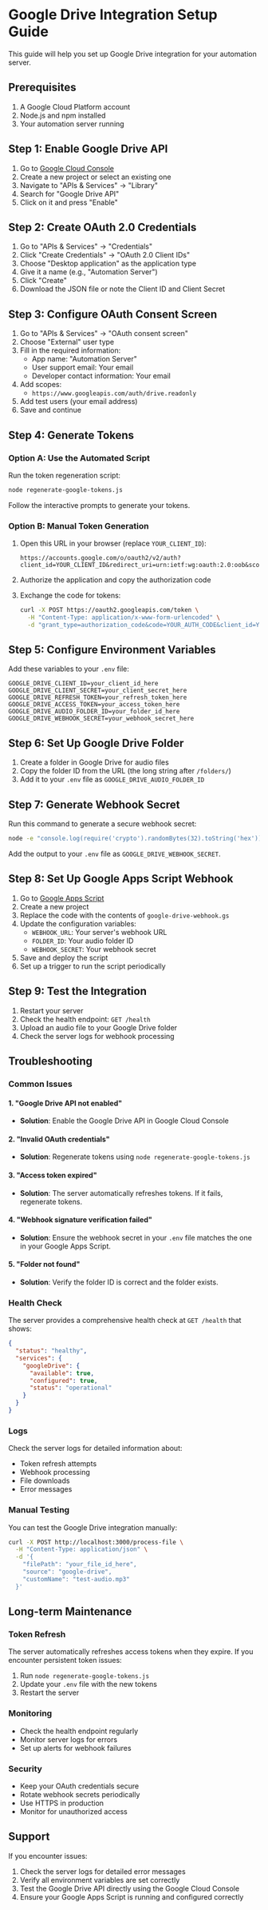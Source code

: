 # Google Drive Integration Setup Guide

This guide will help you set up Google Drive integration for your automation server.

## Prerequisites

1. A Google Cloud Platform account
2. Node.js and npm installed
3. Your automation server running

## Step 1: Enable Google Drive API

1. Go to [Google Cloud Console](https://console.cloud.google.com/)
2. Create a new project or select an existing one
3. Navigate to "APIs & Services" → "Library"
4. Search for "Google Drive API"
5. Click on it and press "Enable"

## Step 2: Create OAuth 2.0 Credentials

1. Go to "APIs & Services" → "Credentials"
2. Click "Create Credentials" → "OAuth 2.0 Client IDs"
3. Choose "Desktop application" as the application type
4. Give it a name (e.g., "Automation Server")
5. Click "Create"
6. Download the JSON file or note the Client ID and Client Secret

## Step 3: Configure OAuth Consent Screen

1. Go to "APIs & Services" → "OAuth consent screen"
2. Choose "External" user type
3. Fill in the required information:
   - App name: "Automation Server"
   - User support email: Your email
   - Developer contact information: Your email
4. Add scopes:
   - `https://www.googleapis.com/auth/drive.readonly`
5. Add test users (your email address)
6. Save and continue

## Step 4: Generate Tokens

### Option A: Use the Automated Script

Run the token regeneration script:

```bash
node regenerate-google-tokens.js
```

Follow the interactive prompts to generate your tokens.

### Option B: Manual Token Generation

1. Open this URL in your browser (replace `YOUR_CLIENT_ID`):
   ```
   https://accounts.google.com/o/oauth2/v2/auth?client_id=YOUR_CLIENT_ID&redirect_uri=urn:ietf:wg:oauth:2.0:oob&scope=https://www.googleapis.com/auth/drive.readonly&response_type=code
   ```

2. Authorize the application and copy the authorization code

3. Exchange the code for tokens:
   ```bash
   curl -X POST https://oauth2.googleapis.com/token \
     -H "Content-Type: application/x-www-form-urlencoded" \
     -d "grant_type=authorization_code&code=YOUR_AUTH_CODE&client_id=YOUR_CLIENT_ID&client_secret=YOUR_CLIENT_SECRET&redirect_uri=urn:ietf:wg:oauth:2.0:oob"
   ```

## Step 5: Configure Environment Variables

Add these variables to your `.env` file:

```env
GOOGLE_DRIVE_CLIENT_ID=your_client_id_here
GOOGLE_DRIVE_CLIENT_SECRET=your_client_secret_here
GOOGLE_DRIVE_REFRESH_TOKEN=your_refresh_token_here
GOOGLE_DRIVE_ACCESS_TOKEN=your_access_token_here
GOOGLE_DRIVE_AUDIO_FOLDER_ID=your_folder_id_here
GOOGLE_DRIVE_WEBHOOK_SECRET=your_webhook_secret_here
```

## Step 6: Set Up Google Drive Folder

1. Create a folder in Google Drive for audio files
2. Copy the folder ID from the URL (the long string after `/folders/`)
3. Add it to your `.env` file as `GOOGLE_DRIVE_AUDIO_FOLDER_ID`

## Step 7: Generate Webhook Secret

Run this command to generate a secure webhook secret:

```bash
node -e "console.log(require('crypto').randomBytes(32).toString('hex'))"
```

Add the output to your `.env` file as `GOOGLE_DRIVE_WEBHOOK_SECRET`.

## Step 8: Set Up Google Apps Script Webhook

1. Go to [Google Apps Script](https://script.google.com/)
2. Create a new project
3. Replace the code with the contents of `google-drive-webhook.gs`
4. Update the configuration variables:
   - `WEBHOOK_URL`: Your server's webhook URL
   - `FOLDER_ID`: Your audio folder ID
   - `WEBHOOK_SECRET`: Your webhook secret
5. Save and deploy the script
6. Set up a trigger to run the script periodically

## Step 9: Test the Integration

1. Restart your server
2. Check the health endpoint: `GET /health`
3. Upload an audio file to your Google Drive folder
4. Check the server logs for webhook processing

## Troubleshooting

### Common Issues

#### 1. "Google Drive API not enabled"
- **Solution**: Enable the Google Drive API in Google Cloud Console

#### 2. "Invalid OAuth credentials"
- **Solution**: Regenerate tokens using `node regenerate-google-tokens.js`

#### 3. "Access token expired"
- **Solution**: The server automatically refreshes tokens. If it fails, regenerate tokens.

#### 4. "Webhook signature verification failed"
- **Solution**: Ensure the webhook secret in your `.env` file matches the one in your Google Apps Script.

#### 5. "Folder not found"
- **Solution**: Verify the folder ID is correct and the folder exists.

### Health Check

The server provides a comprehensive health check at `GET /health` that shows:

```json
{
  "status": "healthy",
  "services": {
    "googleDrive": {
      "available": true,
      "configured": true,
      "status": "operational"
    }
  }
}
```

### Logs

Check the server logs for detailed information about:
- Token refresh attempts
- Webhook processing
- File downloads
- Error messages

### Manual Testing

You can test the Google Drive integration manually:

```bash
curl -X POST http://localhost:3000/process-file \
  -H "Content-Type: application/json" \
  -d '{
    "filePath": "your_file_id_here",
    "source": "google-drive",
    "customName": "test-audio.mp3"
  }'
```

## Long-term Maintenance

### Token Refresh

The server automatically refreshes access tokens when they expire. If you encounter persistent token issues:

1. Run `node regenerate-google-tokens.js`
2. Update your `.env` file with the new tokens
3. Restart the server

### Monitoring

- Check the health endpoint regularly
- Monitor server logs for errors
- Set up alerts for webhook failures

### Security

- Keep your OAuth credentials secure
- Rotate webhook secrets periodically
- Use HTTPS in production
- Monitor for unauthorized access

## Support

If you encounter issues:

1. Check the server logs for detailed error messages
2. Verify all environment variables are set correctly
3. Test the Google Drive API directly using the Google Cloud Console
4. Ensure your Google Apps Script is running and configured correctly